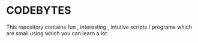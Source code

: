 # CODEBYTES

This repository contains fun , interesting , intutive scripts / programs which are small using which you can learn a lot



